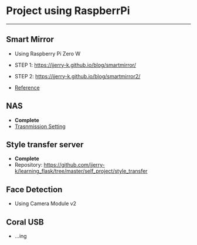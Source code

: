 # Project using RaspberrPi
---

## Smart Mirror
- Using Raspberry Pi Zero W
- STEP 1: https://jjerry-k.github.io/blog/smartmirror/
- STEP 2: https://jjerry-k.github.io/blog/smartmirror2/

- [Reference](http://emmanuelcontreras.com/how-to/how-to-create-a-magic-mirror-2-with-pi-zero-w/)


## NAS
- **Complete**
- [Trasnmission Setting](https://jjerry-k.github.io/blog/rpi_transmission/)


## Style transfer server 
- **Complete**
- Repository: https://github.com/jjerry-k/learning_flask/tree/master/self_project/style_transfer


## Face Detection
- Using Camera Module v2

## Coral USB
- ...ing